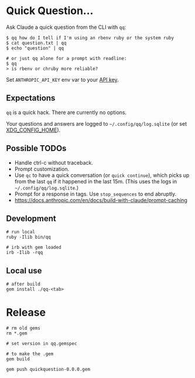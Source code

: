 # Quick Question...

Ask Claude a quick question from the CLI with `qq`:

    $ qq how do I tell if I'm using an rbenv ruby or the system ruby
    $ cat question.txt | qq
    $ echo "question" | qq
    
    # or just qq alone for a prompt with readline:
    $ qq
    > is rbenv or chruby more reliable?

Set `ANTHROPIC_API_KEY` env var to your [API key](https://console.anthropic.com/account/keys).

## Expectations

`qq` is a quick hack.
There are currently no options.

Your questions and answers are logged to `~/.config/qq/log.sqlite`
(or set [XDG_CONFIG_HOME](https://specifications.freedesktop.org/basedir-spec/latest/#variables)).

## Possible TODOs

 * Handle ctrl-c without traceback.
 * Prompt customization.
 * Use `qc` to have a quick conversation (or `quick continue`), which picks up from the last `qq` if it happened in the last 15m.
   (This uses the logs in `~/.config/qq/log.sqlite`.)
 * Prompt for a response in tags. Use `stop_sequences` to end abruptly.
 * https://docs.anthropic.com/en/docs/build-with-claude/prompt-caching

## Development

    # run local
    ruby -Ilib bin/qq

    # irb with gem loaded
    irb -Ilib -rqq

## Local use

    # after build
    gem install ./qq-<tab>

# Release

    # rm old gems
    rm *.gem

    # set version in qq.gemspec

    # to make the .gem
    gem build

    gem push quickquestion-0.0.0.gem
